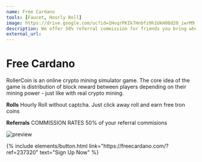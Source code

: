 ```yaml
---
name: Free Cardano
tools: [Faucet, Hourly Roll]
image: https://drive.google.com/uc?id=1HvqrPKIk7Hnbfz0h1UkH08d2O_iwrM9_
description: We offer 50% referral commission for friends you bring who play the Free Cardano (ADA) game
external_url: 
---
```


# Free Cardano

RollerCoin is an online crypto mining simulator game. The core idea of the game is distribution of block reward between players depending on their mining power - just like with real crypto mining.

**Rolls** Hourly Roll without captcha. Just click away roll and earn free tron coins 

**Referrals** COMMISSION RATES
50% of your referral commisions

![preview](https://drive.google.com/uc?id=1HvqrPKIk7Hnbfz0h1UkH08d2O_iwrM9_)


<p class="text-center">
{% include elements/button.html link="https://freecardano.com/?ref=237320" text="Sign Up Now" %}
</p>